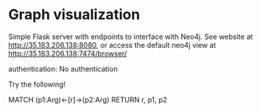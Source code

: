 # Graph visualization

Simple Flask server with endpoints to interface with Neo4j. See website at http://35.183.206.138:8080, or access the default neo4j view at http://35.183.206.138:7474/browser/

authentication: No authentication

Try the following!

MATCH (p1:Arg)<-[r]->(p2:Arg) RETURN r, p1, p2
